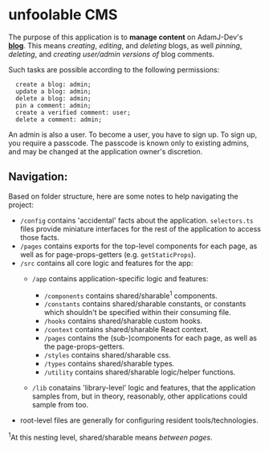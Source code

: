 # unfoolable CMS

The purpose of this application is to **manage content** on AdamJ-Dev's **[blog](https://adamdoes.blog)**. This means *creating*, *editing*, and *deleting* blogs, as well *pinning*, *deleting*, and *creating user/admin versions of* blog comments. 

Such tasks are possible according to the following permissions:

```
  create a blog: admin;
  update a blog: admin;
  delete a blog: admin;
  pin a comment: admin;
  create a verified comment: user;
  delete a comment: admin;
```

An admin is also a user. To become a user, you have to sign up. To sign up, you require a passcode. The passcode is known only to existing admins, and may be changed at the application owner's discretion.

## Navigation:

Based on folder structure, here are some notes to help navigating the project:
- `/config` contains 'accidental' facts about the application. `selectors.ts` files provide miniature interfaces for the rest of the application to access those facts.
- `/pages` contains exports for the top-level components for each page, as well as for page-props-getters (e.g. `getStaticProps`).
- `/src` contains all core logic and features for the app: 
  - `/app` contains application-specific logic and features: 
    - `/components` contains shared/sharable<sup>1</sup> components.
    - `/constants` contains shared/sharable constants, or constants which shouldn't be specified within their consuming file.
    - `/hooks` contains shared/sharable custom hooks.
    - `/context` contains shared/sharable React context.
    - `/pages` contains the (sub-)components for each page, as well as the page-props-getters.
    - `/styles` contains shared/sharable css.
    - `/types` contains shared/sharable types.
    - `/utility` contains shared/sharable logic/helper functions.
    
  - `/lib` conatains 'library-level' logic and features, that the application samples from, but in theory, reasonably, other applications could sample from too.
- root-level files are generally for configuring resident tools/technologies.

<sup>1</sup>At this nesting level, shared/sharable means *between pages*.

